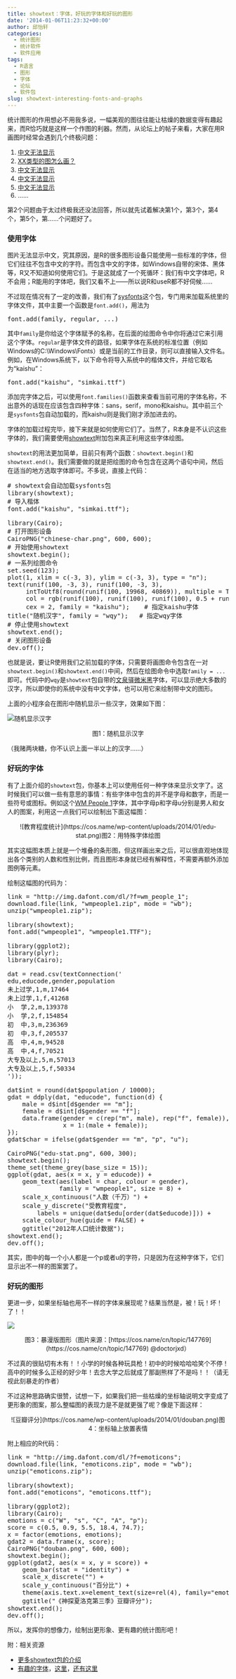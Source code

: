 ```yaml
---
title: showtext：字体，好玩的字体和好玩的图形
date: '2014-01-06T11:23:32+00:00'
author: 邱怡轩
categories:
  - 统计图形
  - 统计软件
  - 软件应用
tags:
  - R语言
  - 图形
  - 字体
  - 论坛
  - 软件包
slug: showtext-interesting-fonts-and-graphs
---
```


统计图形的作用想必不用我多说，一幅美观的图往往能让枯燥的数据变得有趣起来，而R恰巧就是这样一个作图的利器。然而，从论坛上的帖子来看，大家在用R画图时经常会遇到几个终极问题：

  1. [中文无法显示](https://cos.name/cn/topic/138868)
  2. [XX类型的图怎么画？](https://cos.name/cn/topic/147769)
  3. [中文无法显示](https://cos.name/cn/topic/147359)
  4. [中文无法显示](https://cos.name/cn/topic/109373)
  5. [中文无法显示](https://cos.name/cn/topic/121953)
  6. ……

第2个问题由于太过终极我还没法回答，所以就先试着解决第1个，第3个，第4个，第5个，第……个问题好了。

<!--more-->

### 使用字体

图片无法显示中文，究其原因，是R的很多图形设备只能使用一些标准的字体，但它们往往不包含中文的字符。而包含中文的字体，如Windows自带的宋体、黑体等，R又不知道如何使用它们。于是这就成了一个死循环：我们有中文字体吧，R不会用；R能用的字体吧，我们又看不上——所以说R和useR都不好伺候……

不过现在情况有了一定的改善，我们有了[sysfonts](http://cran.r-project.org/web/packages/sysfonts/index.html)这个包，专门用来加载系统里的字体文件，其中主要一个函数是`font.add()`，用法为

<pre>font.add(family, regular, ...)</pre>

其中`family`是你给这个字体赋予的名称，在后面的绘图命令中你将通过它来引用这个字体。`regular`是字体文件的路径，如果字体在系统的标准位置（例如Windows的C:\Windows\Fonts）或是当前的工作目录，则可以直接输入文件名。例如，在Windows系统下，以下命令将导入系统中的楷体文件，并给它取名为“kaishu”：

<pre>font.add("kaishu", "simkai.ttf")</pre>

添加完字体之后，可以使用`font.families()`函数来查看当前可用的字体名称，不出意外的话现在应该包含四种字体：sans，serif，mono和kaishu。其中前三个是`sysfonts`包自动加载的，而kaishu则是我们刚才添加进去的。

字体的加载过程完毕，接下来就是如何使用它们了。当然了，R本身是不认识这些字体的，我们需要使用[showtext](http://cran.r-project.org/web/packages/showtext/index.html)附加包来真正利用这些字体绘图。

`showtext`的用法更加简单，目前只有两个函数：`showtext.begin()`和`showtext.end()`。我们需要做的就是把绘图的命令包含在这两个语句中间，然后在适当的地方选取字体即可。不多说，直接上代码：

<pre># showtext会自动加载sysfonts包
library(showtext);
# 导入楷体
font.add("kaishu", "simkai.ttf");

library(Cairo);
# 打开图形设备
CairoPNG("chinese-char.png", 600, 600);
# 开始使用showtext
showtext.begin();
# 一系列绘图命令
set.seed(123);
plot(1, xlim = c(-3, 3), ylim = c(-3, 3), type = "n");
text(runif(100, -3, 3), runif(100, -3, 3),
     intToUtf8(round(runif(100, 19968, 40869)), multiple = TRUE),
     col = rgb(runif(100), runif(100), runif(100), 0.5 + runif(100)/2),
     cex = 2, family = "kaishu");    # 指定kaishu字体
title("随机汉字", family = "wqy");   # 指定wqy字体
# 停止使用showtext
showtext.end();
# 关闭图形设备
dev.off();</pre>

也就是说，要让R使用我们之前加载的字体，只需要将画图命令包含在一对`showtext.begin()`和`showtext.end()`中间，然后在绘图命令中选取`family = ...`即可。代码中的`wqy`是`showtext`包自带的[文泉驿微米黑](http://wenq.org/wqy2/index.cgi?MicroHei)字体，可以显示绝大多数的汉字，所以即使你的系统中没有中文字体，也可以用它来绘制带中文的图形。

上面的小程序会在图形中随机显示一些汉字，效果如下图：

![随机显示汉字](https://cos.name/wp-content/uploads/2014/01/chinese-char.png)

<p style="text-align: center;">
  图1：随机显示汉字
</p>

（我赌两块糖，你不认识上面一半以上的汉字……）

### 好玩的字体

有了上面介绍的`showtext`包，你基本上可以使用任何一种字体来显示文字了。这时候我们可以做一些有意思的事情：有些字体中包含的并不是字母和数字，而是一些符号或图标。例如这个[WM People 1](http://www.dafont.com/wm-people-1.font)字体，其中字母p和字母u分别是男人和女人的图案，利用这一点我们可以绘制出下面这幅图：

<p style="text-align: center;">
  ![教育程度统计](https://cos.name/wp-content/uploads/2014/01/edu-stat.png)图2：用特殊字体绘图
</p>

其实这幅图本质上就是一个堆叠的条形图，但这样画出来之后，可以很直观地体现出各个类别的人数和性别比例，而且图形本身就已经有解释性，不需要再额外添加图例等元素。

绘制这幅图的代码为：

<pre>link = "http://img.dafont.com/dl/?f=wm_people_1";
download.file(link, "wmpeople1.zip", mode = "wb");
unzip("wmpeople1.zip");

library(showtext);
font.add("wmpeople1", "wmpeople1.TTF");

library(ggplot2);
library(plyr);
library(Cairo);

dat = read.csv(textConnection('
edu,educode,gender,population
未上过学,1,m,17464
未上过学,1,f,41268
小  学,2,m,139378
小  学,2,f,154854
初  中,3,m,236369
初  中,3,f,205537
高  中,4,m,94528
高  中,4,f,70521
大专及以上,5,m,57013
大专及以上,5,f,50334
'));

dat$int = round(dat$population / 10000);
gdat = ddply(dat, "educode", function(d) {
    male = d$int[d$gender == "m"];
    female = d$int[d$gender == "f"];
    data.frame(gender = c(rep("m", male), rep("f", female)),
               x = 1:(male + female));
});
gdat$char = ifelse(gdat$gender == "m", "p", "u");

CairoPNG("edu-stat.png", 600, 300);
showtext.begin();
theme_set(theme_grey(base_size = 15));
ggplot(gdat, aes(x = x, y = educode)) +
    geom_text(aes(label = char, colour = gender),
              family = "wmpeople1", size = 8) +
    scale_x_continuous("人数（千万）") +
    scale_y_discrete("受教育程度",
        labels = unique(dat$edu[order(dat$educode)])) +
    scale_colour_hue(guide = FALSE) +
    ggtitle("2012年人口统计数据");
showtext.end();
dev.off();</pre>

其实，图中的每一个小人都是一个p或者u的字符，只是因为在这种字体下，它们显示出不一样的图案罢了。

### 好玩的图形

更进一步，如果坐标轴也用不一样的字体来展现呢？结果当然是，被！玩！坏！了！！

![](https://raw.github.com/JiangXD/cos_post/master/showtext/edu.png)

<p style="text-align: center;">
  图3：暴漫版图形（图片来源：[https://cos.name/cn/topic/147769](https://cos.name/cn/topic/147769) @doctorjxd）
</p>

不过真的很贴切有木有！！小学的时候各种玩具枪！初中的时候哈哈哈笑个不停！高中的时候多么正经的好少年！去念大学之后就成了那副熊样了不是吗！！（请无视此刻暴走的作者）

不过这种思路确实很赞，试想一下，如果我们把一些枯燥的坐标轴说明文字变成了更形象的图案，那么整幅图的表现力是不是就更强了呢？像是下面这样：

<p style="text-align: center;">
  ![豆瓣评分](https://cos.name/wp-content/uploads/2014/01/douban.png)图4：坐标轴上放置表情
</p>

附上相应的R代码：

<pre>link = "http://img.dafont.com/dl/?f=emoticons";
download.file(link, "emoticons.zip", mode = "wb");
unzip("emoticons.zip");

library(showtext);
font.add("emoticons", "emoticons.ttf");

library(ggplot2);
library(Cairo);
emotions = c("W", "s", "C", "A", "p");
score = c(0.5, 0.9, 5.5, 18.4, 74.7);
x = factor(emotions, emotions);
gdat2 = data.frame(x, score);
CairoPNG("douban.png", 600, 600);
showtext.begin();
ggplot(gdat2, aes(x = x, y = score)) +
    geom_bar(stat = "identity") +
    scale_x_discrete("") +
    scale_y_continuous("百分比") +
    theme(axis.text.x=element_text(size=rel(4), family="emoticons")) +
    ggtitle("《神探夏洛克第三季》豆瓣评分");
showtext.end();
dev.off();</pre>

所以，发挥你的想像力，绘制出更形象、更有趣的统计图形吧！

附：相关资源

  * [更多showtext包的介绍](http://yixuan.cos.name/cn/2014/01/fonts-in-r-graphics/)
  * [有趣的字体](http://www.dafont.com/search.php?q=people)，[这里](http://www.fontspace.com/category/people)，[还有这里](http://www.dafont.com/search.php?q=icon)
